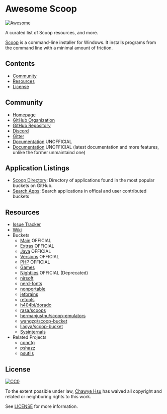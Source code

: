 # Awesome Scoop

[![Awesome](https://awesome.re/badge-flat.svg)](https://awesome.re)

A curated list of Scoop resources, and more.

[Scoop](https://scoop.sh) is a command-line installer for Windows.
It installs programs from the command line with a minimal amount of friction.

## Contents

- [Community](#community)
- [Resources](#resources)
- [License](#license)

## Community

- [Homepage](https://scoop.sh)
- [GitHub Organization](https://github.com/ScoopInstaller)
- [GitHub Repository](https://github.com/lukesampson/scoop)
- [Discord](https://discord.gg/s9yRQHt)
- [Gitter](https://gitter.im/lukesampson/scoop)
- [Documentation](https://scoop.netlify.com/) UNOFFICIAL
- [Documentation](https://scoop-docs.now.sh/) UNOFFICIAL (latest documentation and more features, unlike the former unmaintaind one)

## Application Listings

- [Scoop Directory](https://github.com/rasa/scoop-directory): Directory of applications found in the most popular buckets on GitHub.
- [Search Apps](https://scoop-docs.now.sh/apps/): Search applications in offical and user contributed buckets

## Resources

- [Issue Tracker](https://github.com/lukesampson/scoop/issues)
- [Wiki](https://github.com/lukesampson/scoop/wiki)
- Buckets
  - [Main](https://github.com/ScoopInstaller/Main) OFFICIAL
  - [Extras](https://github.com/lukesampson/scoop-extras) OFFICIAL
  - [Java](https://github.com/ScoopInstaller/Java) OFFICIAL
  - [Versions](https://github.com/ScoopInstaller/Versions) OFFICIAL
  - [PHP](https://github.com/ScoopInstaller/PHP) OFFICIAL
  - [Games](https://github.com/Calinou/scoop-games)
  - [Nightlies](https://github.com/ScoopInstaller/Nightlies) OFFICIAL (Deprecated)
  - [nirsoft](https://github.com/kodybrown/scoop-nirsoft)
  - [nerd-fonts](https://github.com/matthewjberger/scoop-nerd-fonts)
  - [nonportable](https://github.com/oltolm/scoop-nonportable)
  - [jetbrains](https://github.com/Ash258/Scoop-JetBrains)
  - [retools](https://github.com/TheCjw/scoop-retools)
  - [h404bi/dorado](https://github.com/h404bi/dorado)
  - [rasa/scoops](https://github.com/rasa/scoops)
  - [hermanjustnu/scoop-emulators](https://github.com/hermanjustnu/scoop-emulators)
  - [wangzq/scoop-bucket](https://github.com/wangzq/scoop-bucket)
  - [liaoya/scoop-bucket](https://github.com/liaoya/scoop-bucket)
  - [Sysinternals](https://github.com/Ash258/Scoop-Sysinternals)
- Related Projects
  - [concfg](https://github.com/lukesampson/concfg)
  - [pshazz](https://github.com/lukesampson/pshazz)
  - [psutils](https://github.com/lukesampson/psutils)

## License

[![CC0](https://i.creativecommons.org/p/zero/1.0/88x31.png)](https://creativecommons.org/publicdomain/zero/1.0/)

To the extent possible under law, [Chawye Hsu](https://github.com/h404bi) has waived all copyright and related or neighboring rights to this work.

See [LICENSE](LICENSE) for more information.

